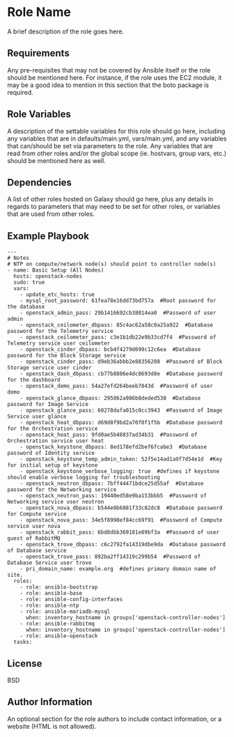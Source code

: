 Role Name
=========

A brief description of the role goes here.

Requirements
------------

Any pre-requisites that may not be covered by Ansible itself or the role should be mentioned here. For instance, if the role uses the EC2 module, it may be a good idea to mention in this section that the boto package is required.

Role Variables
--------------

A description of the settable variables for this role should go here, including any variables that are in defaults/main.yml, vars/main.yml, and any variables that can/should be set via parameters to the role. Any variables that are read from other roles and/or the global scope (ie. hostvars, group vars, etc.) should be mentioned here as well.

Dependencies
------------

A list of other roles hosted on Galaxy should go here, plus any details in regards to parameters that may need to be set for other roles, or variables that are used from other roles.

Example Playbook
----------------
````
---
# Notes
# NTP on compute/network node(s) should point to controller node(s)
- name: Basic Setup (All Nodes)
  hosts: openstack-nodes
  sudo: true
  vars:
    - update_etc_hosts: true
    - mysql_root_password: 61fea78e16dd73bd757a  #Root password for the database
    - openstack_admin_pass: 29b1416692cb38014ea0  #Password of user admin
    - openstack_ceilometer_dbpass: 85c4ac62a58c0a25a922  #Database password for the Telemetry service
    - openstack_ceilometer_pass: c3e1b1db22e9b33cd7f4  #Password of Telemetry service user ceilometer
    - openstack_cinder_dbpass: bcb4f4279d699c12c6ea  #Database password for the Block Storage service
    - openstack_cinder_pass: d9eb36abbb2e88356208  #Password of Block Storage service user cinder
    - openstack_dash_dbpass: cb77b8806e4dc8693d8e  #Database password for the dashboard
    - openstack_demo_pass: 54a27efd264beeb7843d  #Password of user demo
    - openstack_glance_dbpass: 295062a986b8deded530  #Database password for Image Service
    - openstack_glance_pass: 60278dafa015c0cc3943  #Password of Image Service user glance
    - openstack_heat_dbpass: d69d8f9bd2a70f0f1f5b  #Database password for the Orchestration service
    - openstack_heat_pass: 9fd0ae5b48837ad34b31  #Password of Orchestration service user heat
    - openstack_keystone_dbpass: 8ed178efd2bef6fcabe3  #Database password of Identity service
    - openstack_keystone_temp_admin_token: 52f5e14ad1a9f7d54e1d  #Key for initial setup of keystone
    - openstack_keystone_verbose_logging: true  #defines if keystone should enable verbose logging for troubleshooting
    - openstack_neutron_dbpass: 7bff44471bdce25d55af  #Database password for the Networking service
    - openstack_neutron_pass: 19440ed58e9ba153bbb5  #Password of Networking service user neutron
    - openstack_nova_dbpass: b544e0b6881f33c82dc8  #Database password for Compute service
    - openstack_nova_pass: 34e5f8990ef84cc69f91  #Password of Compute service user nova
    - openstack_rabbit_pass: 6bd8dbb369181e89bf3a  #Password of user guest of RabbitMQ
    - openstack_trove_dbpass: c6c2792fa14319dbe9da  #Database password of Database service
    - openstack_trove_pass: 892ba2ff14319c299b54  #Password of Database Service user trove
    - pri_domain_name: example.org  #defines primary domain name of site.
  roles:
    - role: ansible-bootstrap
    - role: ansible-base
    - role: ansible-config-interfaces
    - role: ansible-ntp
    - role: ansible-mariadb-mysql
      when: inventory_hostname in groups['openstack-controller-nodes']
    - role: ansible-rabbitmq
      when: inventory_hostname in groups['openstack-controller-nodes']
    - role: ansible-openstack
  tasks:
````
License
-------

BSD

Author Information
------------------

An optional section for the role authors to include contact information, or a website (HTML is not allowed).
